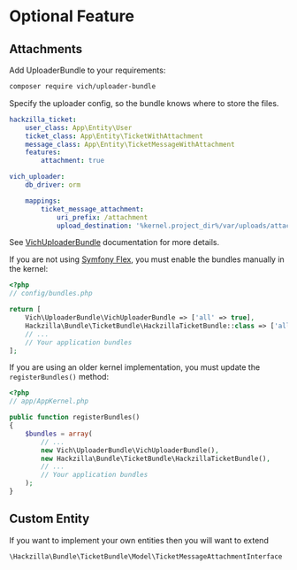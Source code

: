 # Optional Feature

## Attachments

Add UploaderBundle to your requirements:

```bash
composer require vich/uploader-bundle
```

Specify the uploader config, so the bundle knows where to store the files.

```yaml
hackzilla_ticket:
    user_class: App\Entity\User
    ticket_class: App\Entity\TicketWithAttachment
    message_class: App\Entity\TicketMessageWithAttachment
    features:
        attachment: true

vich_uploader:
    db_driver: orm

    mappings:
        ticket_message_attachment:
            uri_prefix: /attachment
            upload_destination: '%kernel.project_dir%/var/uploads/attachment/'
```

See [VichUploaderBundle](https://github.com/dustin10/VichUploaderBundle/) documentation for more details.

If you are not using [Symfony Flex](https://symfony.com/doc/current/setup/flex.html), you must enable the bundles manually in the kernel:

```php
<?php
// config/bundles.php

return [
    Vich\UploaderBundle\VichUploaderBundle => ['all' => true],
    Hackzilla\Bundle\TicketBundle\HackzillaTicketBundle::class => ['all' => true],
    // ...
    // Your application bundles
];
```

If you are using an older kernel implementation, you must update the `registerBundles()` method:

```php
<?php
// app/AppKernel.php

public function registerBundles()
{
    $bundles = array(
        // ...
        new Vich\UploaderBundle\VichUploaderBundle(),
        new Hackzilla\Bundle\TicketBundle\HackzillaTicketBundle(),
        // ...
        // Your application bundles
    );
}
```

## Custom Entity

If you want to implement your own entities then you will want to extend

``` \Hackzilla\Bundle\TicketBundle\Model\TicketMessageAttachmentInterface ```
